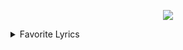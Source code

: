 <p align="center">
  <img src="https://kosygin-rgu.ru/1Redirect/images/logo-dark.png" />
</p>

<details>
<summary>Favorite Lyrics</summary>

***I don't get no calls***  
***While we are in our phones***    
***The shit don't matter they say***    
***But that shit ain't shit***    
***That shit means a lot***    
***Fuck what you talk about***    
***I wanna stay the same***    
***I don't do shit for the fame***    
***If you're asking me***    
***I don't think life is a game***     

***It's funny how you act nice***    
***Eyes full of black lies***    
***I better stay in my mind***    
***I better stay in my peace***     
 
</details>

<!---
Sunset1437/Sunset1437 is a ✨ special ✨ repository because its `README.md` (this file) appears on your GitHub profile.
You can click the Preview link to take a look at your changes.
--->
